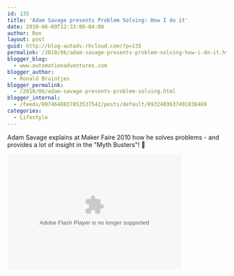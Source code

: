 ```yaml
---
id: 135
title: 'Adam Savage presents Problem Solving: How I do it'
date: 2010-06-09T12:33:00-04:00
author: Ron
layout: post
guid: http://blog-autadv.rhcloud.com/?p=135
permalink: /2010/06/adam-savage-presents-problem-solving-how-i-do-it.html
blogger_blog:
  - www.automationadventures.com
blogger_author:
  - Ronald Bruintjes
blogger_permalink:
  - /2010/06/adam-savage-presents-problem-solving.html
blogger_internal:
  - /feeds/8074648837853537542/posts/default/6932403637491838469
categories:
  - Lifestyle
---
```

Adam Savage explains at Maker Faire 2010 how he solves problems - and provides a lot of insight in the "Myth Busters"! 🙂

<object class="" width="400" height="264" codebase="http://download.macromedia.com/pub/shockwave/cabs/flash/swflash.cab#version=9,0,0,0"><param name="flashvars" value="webhost=fora.tv&amp;clipid=12002&amp;cliptype=clip" /><param name="allowScriptAccess" value="always" /><param name="allowFullScreen" value="true" /><param name="movie" value="http://fora.tv/embedded_player" /><embed flashvars="webhost=fora.tv&amp;clipid=12002&amp;cliptype=clip" src="http://fora.tv/embedded_player" width="400" height="264" allowscriptaccess="always" allowfullscreen="allowfullscreen" type="application/x-shockwave-flash" pluginspage="http://www.macromedia.com/go/getflashplayer" /></object>